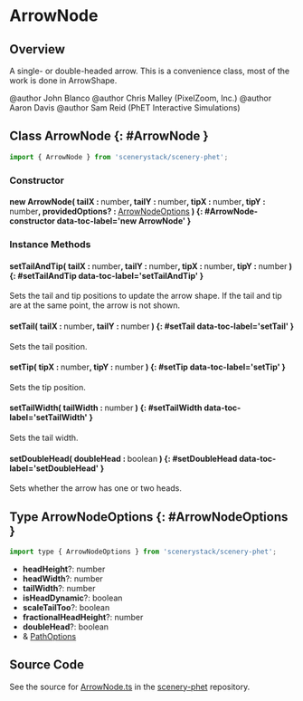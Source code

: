 # ArrowNode

## Overview

A single- or double-headed arrow. This is a convenience class, most of the work is done in ArrowShape.

@author John Blanco
@author Chris Malley (PixelZoom, Inc.)
@author Aaron Davis
@author Sam Reid (PhET Interactive Simulations)

## Class ArrowNode {: #ArrowNode }


```js
import { ArrowNode } from 'scenerystack/scenery-phet';
```
### Constructor

#### new ArrowNode( tailX : <span style="font-weight: 400;"><span style="color: hsla(calc(var(--md-hue) + 180deg),80%,40%,1);">number</span></span>, tailY : <span style="font-weight: 400;"><span style="color: hsla(calc(var(--md-hue) + 180deg),80%,40%,1);">number</span></span>, tipX : <span style="font-weight: 400;"><span style="color: hsla(calc(var(--md-hue) + 180deg),80%,40%,1);">number</span></span>, tipY : <span style="font-weight: 400;"><span style="color: hsla(calc(var(--md-hue) + 180deg),80%,40%,1);">number</span></span>, providedOptions? : <span style="font-weight: 400;">[ArrowNodeOptions](../scenery-phet/ArrowNode.md#ArrowNodeOptions)</span> ) {: #ArrowNode-constructor data-toc-label='new ArrowNode' }

### Instance Methods

#### setTailAndTip( tailX : <span style="font-weight: 400;"><span style="color: hsla(calc(var(--md-hue) + 180deg),80%,40%,1);">number</span></span>, tailY : <span style="font-weight: 400;"><span style="color: hsla(calc(var(--md-hue) + 180deg),80%,40%,1);">number</span></span>, tipX : <span style="font-weight: 400;"><span style="color: hsla(calc(var(--md-hue) + 180deg),80%,40%,1);">number</span></span>, tipY : <span style="font-weight: 400;"><span style="color: hsla(calc(var(--md-hue) + 180deg),80%,40%,1);">number</span></span> ) {: #setTailAndTip data-toc-label='setTailAndTip' }

Sets the tail and tip positions to update the arrow shape.
If the tail and tip are at the same point, the arrow is not shown.

#### setTail( tailX : <span style="font-weight: 400;"><span style="color: hsla(calc(var(--md-hue) + 180deg),80%,40%,1);">number</span></span>, tailY : <span style="font-weight: 400;"><span style="color: hsla(calc(var(--md-hue) + 180deg),80%,40%,1);">number</span></span> ) {: #setTail data-toc-label='setTail' }

Sets the tail position.

#### setTip( tipX : <span style="font-weight: 400;"><span style="color: hsla(calc(var(--md-hue) + 180deg),80%,40%,1);">number</span></span>, tipY : <span style="font-weight: 400;"><span style="color: hsla(calc(var(--md-hue) + 180deg),80%,40%,1);">number</span></span> ) {: #setTip data-toc-label='setTip' }

Sets the tip position.

#### setTailWidth( tailWidth : <span style="font-weight: 400;"><span style="color: hsla(calc(var(--md-hue) + 180deg),80%,40%,1);">number</span></span> ) {: #setTailWidth data-toc-label='setTailWidth' }

Sets the tail width.

#### setDoubleHead( doubleHead : <span style="font-weight: 400;"><span style="color: hsla(calc(var(--md-hue) + 180deg),80%,40%,1);">boolean</span></span> ) {: #setDoubleHead data-toc-label='setDoubleHead' }

Sets whether the arrow has one or two heads.



## Type ArrowNodeOptions {: #ArrowNodeOptions }


```js
import type { ArrowNodeOptions } from 'scenerystack/scenery-phet';
```


- **headHeight**?: <span style="color: hsla(calc(var(--md-hue) + 180deg),80%,40%,1);">number</span>
- **headWidth**?: <span style="color: hsla(calc(var(--md-hue) + 180deg),80%,40%,1);">number</span>
- **tailWidth**?: <span style="color: hsla(calc(var(--md-hue) + 180deg),80%,40%,1);">number</span>
- **isHeadDynamic**?: <span style="color: hsla(calc(var(--md-hue) + 180deg),80%,40%,1);">boolean</span>
- **scaleTailToo**?: <span style="color: hsla(calc(var(--md-hue) + 180deg),80%,40%,1);">boolean</span>
- **fractionalHeadHeight**?: <span style="color: hsla(calc(var(--md-hue) + 180deg),80%,40%,1);">number</span>
- **doubleHead**?: <span style="color: hsla(calc(var(--md-hue) + 180deg),80%,40%,1);">boolean</span>
- &amp; [PathOptions](../scenery/Path.md#PathOptions)




## Source Code

See the source for [ArrowNode.ts](https://github.com/phetsims/scenery-phet/blob/main/js/ArrowNode.ts) in the [scenery-phet](https://github.com/phetsims/scenery-phet) repository.
